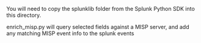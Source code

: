 You will need to copy the splunklib folder from the Splunk Python SDK into this directory. 

enrich_misp.py will query selected fields against a MISP server, and add any matching MISP event info to the splunk events
